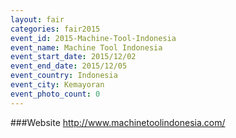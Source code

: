 ```yaml
---
layout: fair
categories: fair2015
event_id: 2015-Machine-Tool-Indonesia
event_name: Machine Tool Indonesia
event_start_date: 2015/12/02
event_end_date: 2015/12/05
event_country: Indonesia
event_city: Kemayoran
event_photo_count: 0
---
```


###Website
<http://www.machinetoolindonesia.com/>